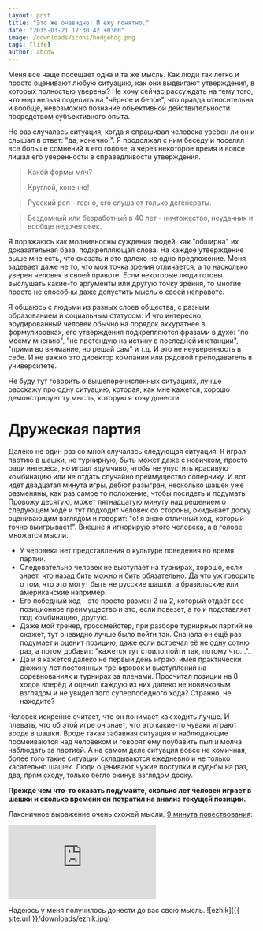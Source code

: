 ```yaml
---
layout: post
title: "Это же очевидно! И ежу понятно."
date: "2015-03-21 17:30:42 +0300"
image: /downloads/icons/hedgehog.png
tags: [life]
author: abcdw
---
```


Меня все чаще посещает одна и та же мысль. Как люди так легко и просто оценивают любую ситуацию, как они выдвигают утверждения, в которых полностью уверены? Не хочу сейчас рассуждать на тему того, что мир нельзя поделить на "чёрное и белое", что правда относительна и вообще, невозможно познание объективной действительности посредством субъективного опыта.

Не раз случалась ситуация, когда я спрашивал человека уверен ли он и слышал в ответ: "да, конечно!". Я продолжал с ним беседу и поселял все больше сомнений в его голове, а через некоторое время и вовсе лишал его уверенности в справедливости утверждения.

> Какой формы мяч?
>
> Круглой, конечно!

> Русский реп - говно, его слушают только дегенераты.

> Бездомный или безработный в 40 лет - ничтожество, неудачник и вообще
> недочеловек.

Я поражаюсь как молниеносны суждения людей, как "обширна" их доказательная база, подкрепляющая слова. На каждое утверждение выше мне есть, что сказать и это далеко не одно предложение. Меня задевает даже не то, что моя точка зрения отличается, а то насколько уверен человек в своей правоте. Если некоторые люди готовы выслушать какие-то аргументы или другую точку зрения, то многие просто не способны даже допустить мысль о своей неправоте.

Я общаюсь с людьми из разных слоев общества, с разным образованием и социальным статусом. И что интересно, эрудированный человек обычно на порядок аккуратнее в формулировках, его утверждения подкрепляются фразами в духе: "по моему мнению", "не претендую на истину в последней инстанции", "прими во внимание, но решай сам" и т.д. И это не неуверенность в себе. И не важно это директор компании или рядовой преподаватель в университете.

Не буду тут говорить о вышеперечисленных ситуациях, лучше расскажу про одну ситуацию, которая, как мне кажется, хорошо демонстрирует ту мысль, которую я хочу донести.

# Дружеская партия
Далеко не один раз со мной случалась следующая ситуация. Я играл партию в шашки, не турнирную, быть может даже с новичком, просто ради интереса, но играл вдумчиво, чтобы не упустить красивую комбинацию или не отдать случайно преимущество сопернику. И вот идет двадцатая минута игры, дебют разыгран, несколько шашек уже разменяны, как раз самое то положение, чтобы посидеть и подумать. Провожу десятую, может пятнадцатую минуту над решением о следующем ходе и тут подходит человек со стороны, окидывает доску оценивающим взглядом и говорит: "о! я знаю отличный ход, который точно выигрывает!".  Внешне я игнорирую этого человека, а в голове множатся мысли.

* У человека нет представления о культуре поведения во время партии.
* Следовательно человек не выступает на турнирах, хорошо, если знает, что назад бить можно и бить обязательно. Да что уж говорить о том, что это могут быть не русские шашки, а бразильские или американские например.
* Его победный ход - это просто размен 2 на 2, который отдаёт все позиционное преимущество и это, если повезет, а то и подставляет под комбинацию, другую.
* Даже мой тренер, гроссмейстер, при разборе турнирных партий не скажет, тут очевидно лучше было пойти так. Сначала он ещё раз подумает и оценит позицию, даже если встречал её не одну сотню раз, а потом добавит: "кажется тут стоило пойти так, потому что...".
* Да и я кажется далеко не первый день играю, имея практически дюжину лет постоянных тренировок и выступлений на соревнованиях и турнирах за плечами.  Просчитал позиции на 8 ходов вперёд и оценил каждую из них далеко не новичковым взглядом и не увидел того суперпобедного хода? Странно, не находите?

Человек искренне считает, что он понимает как ходить лучше. И плевать, что об этой игре он знает, что это какие-то чуваки играют вроде в шашки. Вроде такая забавная ситуация и наблюдающие посмеиваются над человеком и говорят ему поубавить пыл и молча наблюдать за партией. А на самом деле ситуация вовсе не комичная, более того такие ситуации складываются ежедневно и не только касательно шашек. Люди оценивают чужие поступки и судьбы на раз, два, прям сходу, только бегло окинув взглядом доску.

__Прежде чем что-то сказать подумайте, сколько лет человек играет в шашки и сколько времени он потратил на анализ текущей позиции.__


Лаконичное выражение очень схожей мысли, [9 минута повествования](https://www.youtube.com/watch?v=W5f61PfELo0&feature=youtu.be&t=9m11s):

<div class='embed-container'><iframe src='https://player.vimeo.com/video/149978261' frameborder='0' webkitAllowFullScreen mozallowfullscreen allowFullScreen></iframe></div>

Надеюсь у меня получилось донести до вас свою мысль.
![ezhik]({{ site.url }}/downloads/ezhik.jpg)

